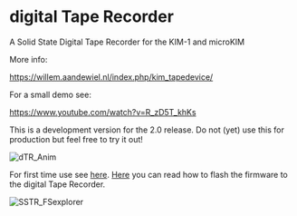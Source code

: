 # digital Tape Recorder

A Solid State Digital Tape Recorder for the KIM-1 and microKIM

More info:

https://willem.aandewiel.nl/index.php/kim_tapedevice/

For a small demo see:

https://www.youtube.com/watch?v=R_zD5T_khKs

This is a development version for the 2.0 release.
Do not (yet) use this for production but feel free to try it out!


![dTR_Anim](https://user-images.githubusercontent.com/5585427/109011507-3f67fa80-76b1-11eb-91c5-ab61ccd1cf4a.gif)

For first time use see [here](docs/firstTimeUse.md).
[Here](docs/flashFirmware.md) you can read how to flash the firmware to the digital Tape Recorder.

![SSTR_FSexplorer](https://user-images.githubusercontent.com/5585427/108217058-73807000-7133-11eb-94bc-dc09b9f65778.png)

